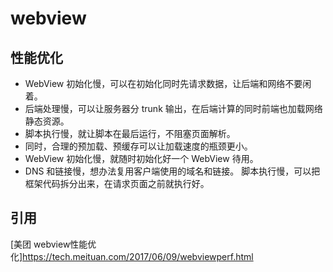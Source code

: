 # webview
## 性能优化

- WebView 初始化慢，可以在初始化同时先请求数据，让后端和网络不要闲着。
- 后端处理慢，可以让服务器分 trunk 输出，在后端计算的同时前端也加载网络
    静态资源。
- 脚本执行慢，就让脚本在最后运行，不阻塞页面解析。
- 同时，合理的预加载、预缓存可以让加载速度的瓶颈更小。
- WebView 初始化慢，就随时初始化好一个 WebView 待用。
- DNS 和链接慢，想办法复用客户端使用的域名和链接。
    脚本执行慢，可以把框架代码拆分出来，在请求页面之前就执行好。

## 引用

[美团 webview性能优化]https://tech.meituan.com/2017/06/09/webviewperf.html
